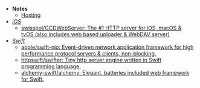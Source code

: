- **Notes**
	- [Hosting](Hosting.md)
- *[iOS](Apple%20Technologies/Apple%20Platform%20Specifics/iOS.md)*
	- [swisspol/GCDWebServer: The #1 HTTP server for iOS, macOS & tvOS (also includes web based uploader & WebDAV server)](https://github.com/swisspol/GCDWebServer)
- *[Swift](Swift.md)*
	- [apple/swift-nio: Event-driven network application framework for high performance protocol servers & clients, non-blocking.](https://github.com/apple/swift-nio)
	- [httpswift/swifter: Tiny http server engine written in Swift programming language.](https://github.com/httpswift/swifter)
	-  [alchemy-swift/alchemy: Elegant, batteries included web framework for Swift.](https://github.com/alchemy-swift/alchemy)